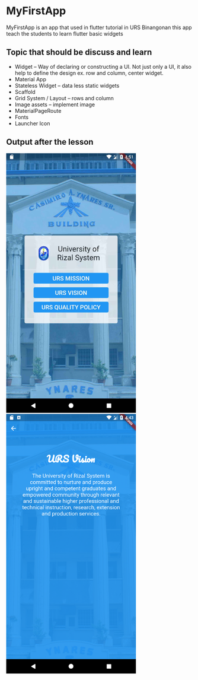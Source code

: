 # MyFirstApp
MyFirstApp is an app that used in flutter tutorial in URS Binangonan this app teach the students to learn flutter basic widgets
## Topic that should be discuss and learn
* Widget – Way of declaring or constructing a UI. Not just only a UI, it also help to define the design ex. row and column, center widget.
* Material App 
* Stateless Widget – data less static widgets
* Scaffold
* Grid System / Layout – rows and column
* Image assets – implement image
* MaterialPageRoute
* Fonts
* Launcher Icon
## Output after the lesson
<img src="https://github.com/enehry/MyFirstApp-Completed/blob/main/sample.jpg" width="350" title="hover text">
<img src="https://github.com/enehry/MyFirstApp-Completed/blob/main/screenshot.png" width="350" title="hover text">
